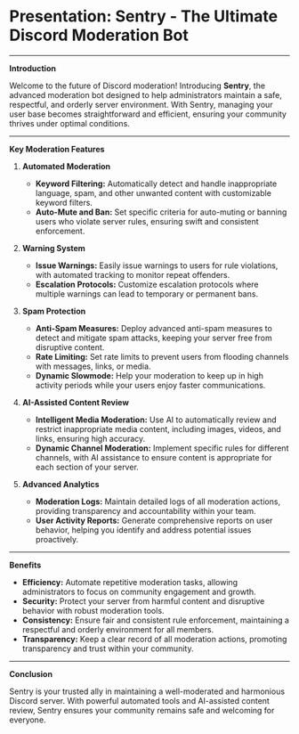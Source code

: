 # Presentation: Sentry - The Ultimate Discord Moderation Bot

---

**Introduction**

Welcome to the future of Discord moderation! Introducing **Sentry**, the advanced moderation bot designed to help administrators maintain a safe, respectful, and orderly server environment. With Sentry, managing your user base becomes straightforward and efficient, ensuring your community thrives under optimal conditions.

---

**Key Moderation Features**

1. **Automated Moderation**
   - **Keyword Filtering:** Automatically detect and handle inappropriate language, spam, and other unwanted content with customizable keyword filters.
   - **Auto-Mute and Ban:** Set specific criteria for auto-muting or banning users who violate server rules, ensuring swift and consistent enforcement.

2. **Warning System**
   - **Issue Warnings:** Easily issue warnings to users for rule violations, with automated tracking to monitor repeat offenders.
   - **Escalation Protocols:** Customize escalation protocols where multiple warnings can lead to temporary or permanent bans.

3. **Spam Protection**
   - **Anti-Spam Measures:** Deploy advanced anti-spam measures to detect and mitigate spam attacks, keeping your server free from disruptive content.
   - **Rate Limiting:** Set rate limits to prevent users from flooding channels with messages, links, or media.
   - **Dynamic Slowmode:** Help your moderation to keep up in high activity periods while your users enjoy faster communications.

4. **AI-Assisted Content Review**
   - **Intelligent Media Moderation:** Use AI to automatically review and restrict inappropriate media content, including images, videos, and links, ensuring high accuracy.
   - **Dynamic Channel Moderation:** Implement specific rules for different channels, with AI assistance to ensure content is appropriate for each section of your server.

5. **Advanced Analytics**
   - **Moderation Logs:** Maintain detailed logs of all moderation actions, providing transparency and accountability within your team.
   - **User Activity Reports:** Generate comprehensive reports on user behavior, helping you identify and address potential issues proactively.

---

**Benefits**

- **Efficiency:** Automate repetitive moderation tasks, allowing administrators to focus on community engagement and growth.
- **Security:** Protect your server from harmful content and disruptive behavior with robust moderation tools.
- **Consistency:** Ensure fair and consistent rule enforcement, maintaining a respectful and orderly environment for all members.
- **Transparency:** Keep a clear record of all moderation actions, promoting transparency and trust within your community.

---

**Conclusion**

Sentry is your trusted ally in maintaining a well-moderated and harmonious Discord server. With powerful automated tools and AI-assisted content review, Sentry ensures your community remains safe and welcoming for everyone.
